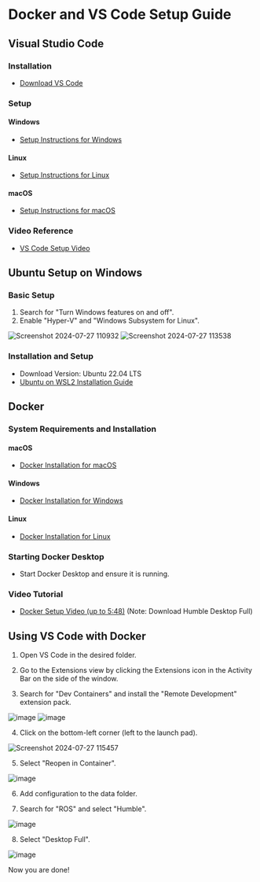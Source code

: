 # Docker and VS Code Setup Guide

## Visual Studio Code

### Installation
- [Download VS Code](https://code.visualstudio.com/download)

### Setup

#### Windows
- [Setup Instructions for Windows](https://code.visualstudio.com/docs/setup/windows)

#### Linux
- [Setup Instructions for Linux](https://code.visualstudio.com/docs/setup/linux)

#### macOS
- [Setup Instructions for macOS](https://code.visualstudio.com/docs/setup/mac)

### Video Reference
- [VS Code Setup Video](https://youtu.be/bN6DE-4uFNo?feature=shared)

## Ubuntu Setup on Windows

### Basic Setup
1. Search for "Turn Windows features on and off".
2. Enable "Hyper-V" and "Windows Subsystem for Linux".

![Screenshot 2024-07-27 110932](https://github.com/user-attachments/assets/14a63d46-4be2-4e31-8dd7-a51f2c569afa)
![Screenshot 2024-07-27 113538](https://github.com/user-attachments/assets/df1e554d-ccc8-4cee-94f1-016ea8505b5d)

### Installation and Setup
- Download Version: Ubuntu 22.04 LTS
- [Ubuntu on WSL2 Installation Guide](https://linuxsimply.com/linux-basics/os-installation/wsl/ubuntu-on-wsl2/)

## Docker

### System Requirements and Installation

#### macOS
- [Docker Installation for macOS](https://docs.docker.com/desktop/install/mac-install/)

#### Windows
- [Docker Installation for Windows](https://docs.docker.com/desktop/install/windows-install/)

#### Linux
- [Docker Installation for Linux](https://docs.docker.com/desktop/install/linux-install/)

### Starting Docker Desktop
- Start Docker Desktop and ensure it is running.

### Video Tutorial
- [Docker Setup Video (up to 5:48)](https://youtu.be/dihfA7Ol6Mw?feature=shared) (Note: Download Humble Desktop Full)

## Using VS Code with Docker

1. Open VS Code in the desired folder.

2. Go to the Extensions view by clicking the Extensions icon in the Activity Bar on the side of the window.

3. Search for "Dev Containers" and install the "Remote Development" extension pack.

![image](https://github.com/user-attachments/assets/bf316684-5100-473a-977a-738bc4bcdefe)
![image](https://github.com/user-attachments/assets/10f3373f-d1b5-4a2c-acb5-f7787fb88638)

4. Click on the bottom-left corner (left to the launch pad).

![Screenshot 2024-07-27 115457](https://github.com/user-attachments/assets/cea1a97a-283c-4ebb-b4d3-0a3125f53d81)

5. Select "Reopen in Container".

![image](https://github.com/user-attachments/assets/dd38d66c-65c0-4c04-a8e4-78d41a8bb3b8)

6. Add configuration to the data folder.

7. Search for "ROS" and select "Humble".

![image](https://github.com/user-attachments/assets/1544ffef-33b6-413f-b795-07291b427317)

8. Select "Desktop Full".

![image](https://github.com/user-attachments/assets/9ce6985e-72fb-4ff9-9d0c-d115795d2728)

Now you are done!



